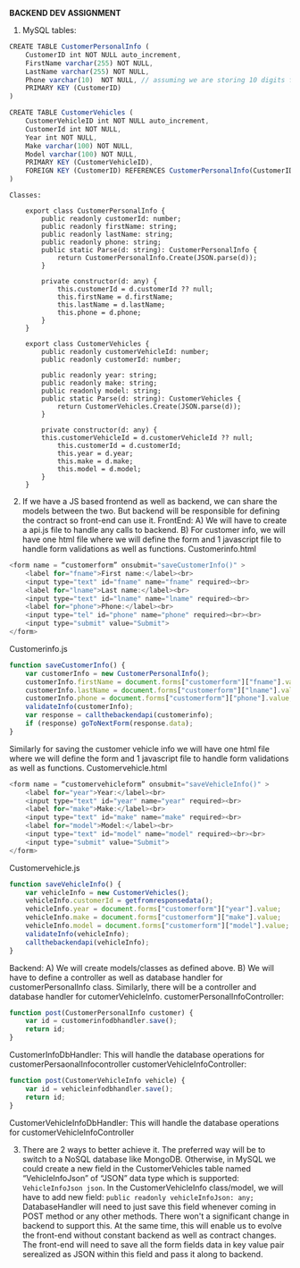 **BACKEND DEV ASSIGNMENT**

1.	MySQL tables:

```js
CREATE TABLE CustomerPersonalInfo (
	CustomerID int NOT NULL auto_increment,
	FirstName varchar(255) NOT NULL,
	LastName varchar(255) NOT NULL,
	Phone varchar(10)  NOT NULL, // assuming we are storing 10 digits for Canada only
	PRIMARY KEY (CustomerID)
)

CREATE TABLE CustomerVehicles (
	CustomerVehicleID int NOT NULL auto_increment,
	CustomerId int NOT NULL,
	Year int NOT NULL,
	Make varchar(100) NOT NULL,
	Model varchar(100) NOT NULL,
	PRIMARY KEY (CustomerVehicleID),
	FOREIGN KEY (CustomerID) REFERENCES CustomerPersonalInfo(CustomerID)
)
```

    Classes:
        
        export class CustomerPersonalInfo {
            public readonly customerId: number;
            public readonly firstName: string;
            public readonly lastName: string;
            public readonly phone: string;
            public static Parse(d: string): CustomerPersonalInfo {
                return CustomerPersonalInfo.Create(JSON.parse(d));
            }
  
            private constructor(d: any) {
                this.customerId = d.customerId ?? null;
                this.firstName = d.firstName;
                this.lastName = d.lastName;
                this.phone = d.phone;
            }
        }

        export class CustomerVehicles {
            public readonly customerVehicleId: number;
            public readonly customerId: number;

            public readonly year: string;
            public readonly make: string;
            public readonly model: string;
            public static Parse(d: string): CustomerVehicles {
                return CustomerVehicles.Create(JSON.parse(d));
            }
        
            private constructor(d: any) {
            this.customerVehicleId = d.customerVehicleId ?? null;
                this.customerId = d.customerId;
                this.year = d.year;
                this.make = d.make;
                this.model = d.model;
            }
        }
        

2.	If we have a JS based frontend as well as backend, we can share the models between the two. But backend will be responsible for defining the contract so front-end can use it.
FrontEnd:
A)	We will have to create a api.js file to handle any calls to backend.
B)	For customer info, we will have one html file where we will define the form and 1 javascript file to handle form validations as well as functions. 
Customerinfo.html
        
```js    
<form name = “customerform” onsubmit="saveCustomerInfo()" >
	<label for="fname">First name:</label><br>
	<input type="text" id="fname" name="fname" required><br>
	<label for="lname">Last name:</label><br>
	<input type="text" id="lname" name="lname" required><br>
	<label for="phone">Phone:</label><br>
	<input type="tel" id="phone" name="phone" required><br><br>
	<input type="submit" value="Submit">
</form>
```

Customerinfo.js
        
```js 
function saveCustomerInfo() {
	var customerInfo = new CustomerPersonalInfo();
	customerInfo.firstName = document.forms["customerform"]["fname"].value;
	customerInfo.lastName = document.forms["customerform"]["lname"].value;
	customerInfo.phone = document.forms["customerform"]["phone"].value;
	validateInfo(customerInfo);
	var response = callthebackendapi(customerinfo);
	if (response) goToNextForm(response.data);
}
```

Similarly for saving the customer vehicle info we will have one html file where we will define the form and 1 javascript file to handle form               validations as well as functions. 
Customervehicle.html
        
```js
<form name = “customervehicleform” onsubmit="saveVehicleInfo()" >
	<label for="year">Year:</label><br>
	<input type="text" id="year" name="year" required><br>
	<label for="make">Make:</label><br>
	<input type="text" id="make" name="make" required><br>
	<label for="model">Model:</label><br>
	<input type="text" id="model" name="model" required><br><br>
	<input type="submit" value="Submit">
</form>
```

Customervehicle.js

```js
function saveVehicleInfo() {
	var vehicleInfo = new CustomerVehicles();
	vehicleInfo.customerId = getfromresponsedata();
	vehicleInfo.year = document.forms["customerform"]["year"].value;
	vehicleInfo.make = document.forms["customerform"]["make"].value;
	vehicleInfo.model = document.forms["customerform"]["model"].value;
	validateInfo(vehicleInfo);
	callthebackendapi(vehicleInfo);
}
```
        
Backend:
A)	We will create models/classes as defined above.
B)  We will have to define a controller as well as database handler for customerPersonalInfo class. Similarly, there will be a controller and database         handler for cutomerVehicleInfo.
customerPersonalInfoController:
          
```js
function post(CustomerPersonalInfo customer) {
	var id = customerinfodbhandler.save();
	return id;
}
```

CustomerInfoDbHandler: This will handle the database operations for customerPersaonalInfocontroller
customerVehicleInfoController:
        
```js
function post(CustomerVehicleInfo vehicle) {
	var id = vehicleinfodbhandler.save();
	return id;
}
```

CustomerVehicleInfoDbHandler: This will handle the database operations for customerVehicleInfoController


3.	There are 2 ways to better achieve it. The preferred way will be to switch to a NoSQL database like MongoDB. Otherwise, in MySQL we could create a new field in the CustomerVehicles table named “VehicleInfoJson” of “JSON” data type which is supported: `VehicleInfoJson json`.
In the CustomerVehicleInfo class/model, we will have to add new field: `public readonly vehicleInfoJson: any;`
DatabaseHandler will need to just save this field whenever coming in POST method or any other methods.
There won't a significant change in backend to support this. At the same time, this will enable us to evolve the front-end without constant backend as well as contract changes.
The front-end will need to save all the form fields data in key value pair serealized as JSON within this field and pass it along to backend. 


